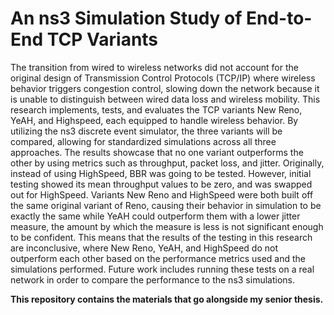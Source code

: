 # An ns3 Simulation Study of End-to-End TCP Variants

The transition from wired to wireless networks did not account for
the original design of Transmission Control Protocols (TCP/IP) where wireless behavior
triggers congestion control, slowing down the network because it is unable to distinguish between wired data loss
and wireless mobility. This research implements, tests, and evaluates the TCP variants New Reno, YeAH, and Highspeed,
each equipped to handle wireless behavior. By utilizing the ns3 discrete event simulator, the three variants
will be compared, allowing for standardized simulations across all three approaches. The results showcase that no one variant
outperforms the other by using metrics such as throughput, packet loss, and jitter. Originally, instead of using HighSpeed, BBR was going to be tested. However, initial testing
showed its mean throughput values to be zero, and was swapped out for HighSpeed. Variants New Reno and HighSpeed were both built off
the same original variant of Reno, causing their behavior in simulation to be exactly the same while YeAH could outperform them with a lower
jitter measure, the amount by which the measure is less is not significant enough to be confident. This means that the results
of the testing in this research are inconclusive, where New Reno, YeAH, and HighSpeed do not outperform each other based on the performance metrics used and the simulations performed.
Future work includes running these tests on a real network in order to compare the performance to the ns3 simulations.


**This repository contains the materials that go alongside my senior thesis.**
